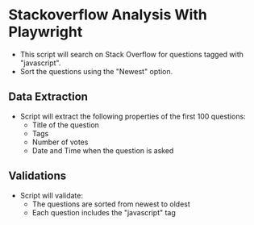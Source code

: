# Stackoverflow Analysis With Playwright
- This script will search on Stack Overflow for questions tagged with "javascript".
- Sort the questions using the "Newest" option.
## Data Extraction
- Script will extract the following properties of the first 100 questions:
  - Title of the question
  - Tags
  - Number of votes
  - Date and Time when the question is asked
## Validations
- Script will validate:
  - The questions are sorted from newest to oldest
  - Each question includes the "javascript" tag
